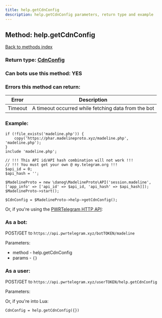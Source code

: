 ```yaml
---
title: help.getCdnConfig
description: help.getCdnConfig parameters, return type and example
---
```

## Method: help.getCdnConfig  
[Back to methods index](index.md)




### Return type: [CdnConfig](../types/CdnConfig.md)

### Can bots use this method: **YES**


### Errors this method can return:

| Error    | Description   |
|----------|---------------|
|Timeout|A timeout occurred while fetching data from the bot|


### Example:


```
if (!file_exists('madeline.php')) {
    copy('https://phar.madelineproto.xyz/madeline.php', 'madeline.php');
}
include 'madeline.php';

// !!! This API id/API hash combination will not work !!!
// !!! You must get your own @ my.telegram.org !!!
$api_id = 0;
$api_hash = '';

$MadelineProto = new \danog\MadelineProto\API('session.madeline', ['app_info' => ['api_id' => $api_id, 'api_hash' => $api_hash]]);
$MadelineProto->start();

$CdnConfig = $MadelineProto->help->getCdnConfig();
```

Or, if you're using the [PWRTelegram HTTP API](https://pwrtelegram.xyz):

### As a bot:

POST/GET to `https://api.pwrtelegram.xyz/botTOKEN/madeline`

Parameters:

* method - help.getCdnConfig
* params - `{}`



### As a user:

POST/GET to `https://api.pwrtelegram.xyz/userTOKEN/help.getCdnConfig`

Parameters:




Or, if you're into Lua:

```
CdnConfig = help.getCdnConfig({})
```

